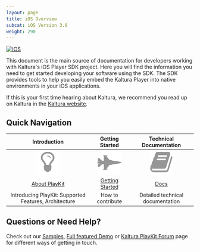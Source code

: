 ```yaml
---
layout: page
title: iOS Overview
subcat: iOS Version 3.0
weight: 290
---
```


[![iOS](https://img.shields.io/badge/iOS-Supported-green.svg)](https://github.com/kaltura/playkit-ios)

This document is the main source of documentation for developers working with Kaltura's iOS Player SDK project. Here you will find the information you need to get started developing your software using the SDK. The SDK provides tools to help you easily embed the Kaltura Player into native environments in your iOS applications.

If this is your first time hearing about Kaltura, we recommend you read up on Kaltura in the [Kaltura website](http://corp.kaltura.com/).


## Quick Navigation

|                        Introduction                       |                     Getting Started                    |           Technical Documentation           |
|:-----------------------------------------------------:|:------------------------------------------------------:|:-------------------------------------------:|
|             ![help](./iOS-images/overView.png)            |            ![help](./iOS-images/getStarted.png)            |           ![help](./iOS-images/TD.png)          |
| [About PlayKit](https://forum.kaltura.org/c/playkit)  | [Getting Started](https://vpaas.kaltura.com/documentation/Mobile-Video-Player-SDKs/iOS_Introduction.html) | [Docs](https://forum.kaltura.org/c/playkit) |
| Introducing PlayKit: Supported Features, Architecture                                      | How to contribute | Detailed technical documentation |

## Questions or Need Help?

Check out our [Samples](https://github.com/kaltura/playkit-ios-samples), [Full featured Demo](https://github.com/kaltura/playkit-ios-demo)  or [Kaltura PlayKit Forum](https://forum.kaltura.org/c/playkit) page for different ways of getting in touch.
